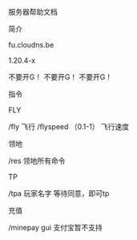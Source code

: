 服务器帮助文档                                  



简介

fu.cloudns.be

1.20.4-x

不要开G！
不要开G！
不要开G！


指令

 FLY

/fly 飞行
/flyspeed （0.1-1）   飞行速度
 
领地

/res 领地所有命令

TP

/tpa 玩家名字 等待同意，即可tp

充值

/minepay gui      支付宝暂不支持
